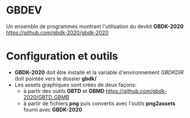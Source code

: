 # GBDEV

Un ensemble de programmes montrant l'utilisation du devkit **GBDK-2020** https://github.com/gbdk-2020/gbdk-2020

# Configuration et outils

- **GBDK-2020** doit être installé et la variable d'environnement *GBDKDIR* doit pointée vers le dossier **gbdk/**
- Les assets graphiques sont créés de deux façons:
   - à partir des outils **GBTD** et **GBMD** https://github.com/gbdk-2020/GBTD_GBMB
   - à partir de fichiers **png** puis convertis avec l'outils **png2assets** fourni avec **GBDK-2020**

